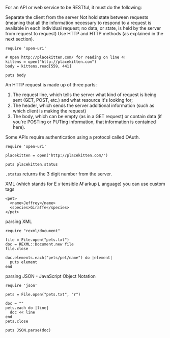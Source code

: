 For an API or web service to be RESTful, it must do the following:

Separate the client from the server
Not hold state between requests (meaning that all the information necessary to respond to a request is available in each individual request; no data, or state, is held by the server from request to request)
Use HTTP and HTTP methods (as explained in the next section).


```
require 'open-uri'

# Open http://placekitten.com/ for reading on line 4!
kittens = open("http://placekitten.com")
body = kittens.read[559, 441]

puts body
```

An HTTP request is made up of three parts:

1. The request line, which tells the server what kind of request is being sent (GET, POST, etc.) and what resource it's looking for;
2. The header, which sends the server additional information (such as which client is making the request)
3. The body, which can be empty (as in a GET request) or contain data (if you're POSTing or PUTing information, that information is contained here).


Some APIs require authentication using a protocol called OAuth.


```
require 'open-uri'

placekitten = open('http://placekitten.com/')

puts placekitten.status
```

`.status` returns the 3 digit number from the server.

XML (which stands for E *x* tensible *M* arkup *L* anguage)  you can use custom tags

```
<pet>
  <name>Jeffrey</name>
  <species>Giraffe</species>
</pet>
```

parsing XML

```
require "rexml/document"

file = File.open("pets.txt")
doc = REXML::Document.new file
file.close

doc.elements.each("pets/pet/name") do |element|
  puts element
end
```

parsing JSON - JavaScript Object Notation
```
require 'json'

pets = File.open("pets.txt", "r")

doc = ""
pets.each do |line|
  doc << line
end
pets.close

puts JSON.parse(doc)
```
